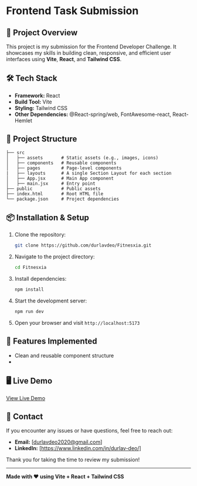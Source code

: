 # Frontend Task Submission

## 🚀 Project Overview
This project is my submission for the Frontend Developer Challenge. It showcases my skills in building clean, responsive, and efficient user interfaces using **Vite**, **React**, and **Tailwind CSS**.

## 🛠️ Tech Stack
- **Framework:** React
- **Build Tool:** Vite
- **Styling:** Tailwind CSS
- **Other Dependencies:** @React-spring/web, FontAwesome-react, React-Hemlet

## 📂 Project Structure
```
├── src
│   ├── assets       # Static assets (e.g., images, icons)
│   ├── components   # Reusable components
│   ├── pages        # Page-level components
|   ├── layouts      # A single Section Layout for each section   
│   ├── App.jsx      # Main App component
│   ├── main.jsx     # Entry point
├── public           # Public assets
├── index.html       # Root HTML file
└── package.json     # Project dependencies
```

## 📦 Installation & Setup
1. Clone the repository:
   ```bash
   git clone https://github.com/durlavdeo/Fitnesxia.git
   ```
2. Navigate to the project directory:
   ```bash
   cd Fitnesxia
   ```
3. Install dependencies:
   ```bash
   npm install
   ```
4. Start the development server:
   ```bash
   npm run dev
   ```
5. Open your browser and visit `http://localhost:5173`

## 🎯 Features Implemented
- Clean and reusable component structure
- 
## 🖥️ **Live Demo**
[View Live Demo](https://fitnesxia.netlify.app)

## 🤝 Contact
If you encounter any issues or have questions, feel free to reach out:
- **Email:** [durlavdeo2020@gmail.com]
- **LinkedIn:** [https://www.linkedin.com/in/durlav-deo/]

Thank you for taking the time to review my submission!

---
**Made with ❤️ using Vite + React + Tailwind CSS**
